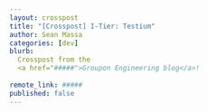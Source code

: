 ```yaml
---
layout: crosspost
title: "[Crosspost] I-Tier: Testium"
author: Sean Massa
categories: [dev]
blurb:
  Crosspost from the
  <a href="#####">Groupon Engineering blog</a>!
  
remote_link: #####
published: false
---
```

